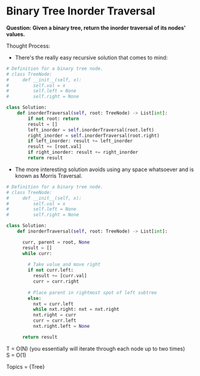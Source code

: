 # Binary Tree Inorder Traversal

<b>Question: Given a binary tree, return the inorder traversal of its nodes' values.</b>

Thought Process:
* There's the really easy recursive solution that comes to mind:
```python
# Definition for a binary tree node.
# class TreeNode:
#     def __init__(self, x):
#         self.val = x
#         self.left = None
#         self.right = None

class Solution:
    def inorderTraversal(self, root: TreeNode) -> List[int]:
        if not root: return
        result = []
        left_inorder = self.inorderTraversal(root.left)
        right_inorder = self.inorderTraversal(root.right)
        if left_inorder: result += left_inorder
        result += [root.val]
        if right_inorder: result += right_inorder
        return result
```
* The more interesting solution avoids using any space whatsoever and is known as Morris Traversal.


```python
# Definition for a binary tree node.
# class TreeNode:
#     def __init__(self, x):
#         self.val = x
#         self.left = None
#         self.right = None

class Solution:
    def inorderTraversal(self, root: TreeNode) -> List[int]:

      curr, parent = root, None
      result = []
      while curr:
        
        # Take value and move right
        if not curr.left:
          result += [curr.val]
          curr = curr.right
          
        # Place parent in rightmost spot of left subtree
        else:
          nxt = curr.left
          while nxt.right: nxt = nxt.right
          nxt.right = curr
          curr = curr.left
          nxt.right.left = None

      return result
```

T = O(N) (you essentially will iterate through each node up to two times)  
S = O(1)  

Topics = {Tree}  
